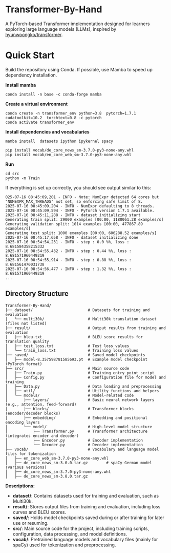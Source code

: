 # Transformer-By-Hand
A PyTorch-based Transformer implementation designed for learners exploring large language models (LLMs), inspired by [hyunwoongko/transformer](https://github.com/hyunwoongko/transformer).

# Quick Start
Build the repository using Conda. If possible, use Mamba to speed up dependency installation.

**Install mamba**
```
conda install -n base -c conda-forge mamba
```

**Create a virtual environment**
```
conda create -n transformer_env python=3.8  pytorch=1.7.1  cudatoolkit=10.2  torchtext=0.8 -c pytorch
conda activate transformer_env
```

**Install dependencies and vocabularies**
```
mamba install  datasets ipython ipykernel spacy

pip install vocab/de_core_news_sm-3.7.0-py3-none-any.whl 
pip install vocab/en_core_web_sm-3.7.0-py3-none-any.whl 
```

**Run**
```
cd src
python -m Train
```

If everything is set up correctly, you should see output similar to this:
```
025-07-16 08:45:09,201 - INFO - Note: NumExpr detected 64 cores but "NUMEXPR_MAX_THREADS" not set, so enforcing safe limit of 8.
2025-07-16 08:45:09,204 - INFO - NumExpr defaulting to 8 threads.
2025-07-16 08:45:09,594 - INFO - PyTorch version 1.7.1 available.
2025-07-16 08:45:11,288 - INFO - dataset initializing start
Generating train split: 29000 examples [00:00, 1180061.28 examples/s]
Generating validation split: 1014 examples [00:00, 477867.89 examples/s]
Generating test split: 1000 examples [00:00, 606288.52 examples/s]
2025-07-16 08:45:17,658 - INFO - dataset initializing done
2025-07-16 08:54:54,231 - INFO - step : 0.0 %%, loss : 8.681584358215332
2025-07-16 08:54:55,432 - INFO - step : 0.44 %%, loss : 8.681571960449219
2025-07-16 08:54:55,914 - INFO - step : 0.88 %%, loss : 8.681561470031738
2025-07-16 08:54:56,477 - INFO - step : 1.32 %%, loss : 8.681571960449219
...
```


## Directory Structure

```
Transformer-By-Hand/
├── dataset/                        # Datasets for training and evaluation
│   └── multi30k/                   # Multi30k translation dataset (files not listed)
├── result/                         # Output results from training and evaluation
│   ├── bleu.txt                    # BLEU score results for translation quality
│   ├── test_loss.txt               # Test loss values
│   └── train_loss.txt              # Training loss values
├── saved/                          # Saved model checkpoints
│   ├── model-8.357598781585693.pt  # Example model checkpoint (PyTorch format)
├── src/                            # Main source code
│   ├── Train.py                    # Training entry point script
│   ├── Config.py                   # Configuration file for model and training
│   ├── Data.py                     # Data loading and preprocessing
│   ├── util/                       # Utility functions and helpers
│   └── models/                     # Model-related code
│       ├── layers/                 # Basic neural network layers (e.g., attention, feed-forward)
│       ├── blocks/                 # Transformer blocks (encoder/decoder blocks)
│       ├── embedding/              # Embedding and positional encoding layers
│       └── model/                  # High-level model structure
│           ├── Transformer.py      # Transformer architecture (integrates encoder and decoder)
│           ├── Encoder.py          # Encoder implementation
│           └── Decoder.py          # Decoder implementation
├── vocab/                          # Vocabulary and language model files for tokenization
│   ├── en_core_web_sm-3.7.0-py3-none-any.whl
│   ├── de_core_news_sm-3.0.0.tar.gz        # spaCy German model (various versions)
│   ├── de_core_news_sm-3.7.0-py3-none-any.whl
│   ├── de_core_news_sm-3.8.0.tar.gz
```

**Descriptions:**
- **dataset/**: Contains datasets used for training and evaluation, such as Multi30k.
- **result/**: Stores output files from training and evaluation, including loss curves and BLEU scores.
- **saved/**: Holds model checkpoints saved during or after training for later use or resuming.
- **src/**: Main source code for the project, including training scripts, configuration, data processing, and model definitions.
- **vocab/**: Pretrained language models and vocabulary files (mainly for spaCy) used for tokenization and preprocessing.


